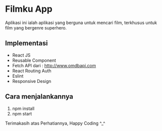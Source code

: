 # Filmku App

Aplikasi ini ialah aplikasi yang berguna untuk mencari film, terkhusus untuk film yang bergenre superhero.

## Implementasi

-  React JS
-  Reusable Component
-  Fetch API dari : http://www.omdbapi.com
-  React Routing Auth
-  Eslint
-  Responsive Design

## Cara menjalankannya
1. npm install
2. npm start

Terimakasih atas Perhatiannya, Happy Coding ^_^
